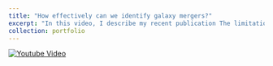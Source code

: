 ```yaml
---
title: "How effectively can we identify galaxy mergers?"
excerpt: "In this video, I describe my recent publication The limitations (and potential) of non-parametric morphology statistics for post-merger identification for non-astronomers."
collection: portfolio
---
```


[![Youtube Video](https://img.youtube.com/vi/smj7UW8LMfk&ab/0.jpg)](https://www.youtube.com/watch?v=smj7UW8LMfk&ab_channel=ScottWilkinson)
